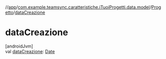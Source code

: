 //[app](../../../index.md)/[com.example.teamsync.caratteristiche.iTuoiProgetti.data.model](../index.md)/[Progetto](index.md)/[dataCreazione](data-creazione.md)

# dataCreazione

[androidJvm]\
val [dataCreazione](data-creazione.md): [Date](https://developer.android.com/reference/kotlin/java/util/Date.html)
